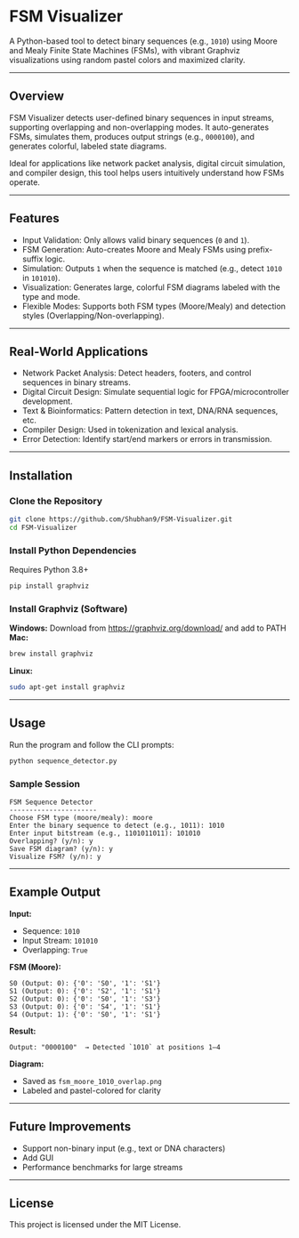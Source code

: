 # FSM Visualizer

A Python-based tool to detect binary sequences (e.g., `1010`) using Moore and Mealy Finite State Machines (FSMs), with vibrant Graphviz visualizations using random pastel colors and maximized clarity.

---

## Overview

FSM Visualizer detects user-defined binary sequences in input streams, supporting overlapping and non-overlapping modes. It auto-generates FSMs, simulates them, produces output strings (e.g., `0000100`), and generates colorful, labeled state diagrams.

Ideal for applications like network packet analysis, digital circuit simulation, and compiler design, this tool helps users intuitively understand how FSMs operate.

---

## Features

- Input Validation: Only allows valid binary sequences (`0` and `1`).
- FSM Generation: Auto-creates Moore and Mealy FSMs using prefix-suffix logic.
- Simulation: Outputs `1` when the sequence is matched (e.g., detect `1010` in `101010`).
- Visualization: Generates large, colorful FSM diagrams labeled with the type and mode.
- Flexible Modes: Supports both FSM types (Moore/Mealy) and detection styles (Overlapping/Non-overlapping).

---

## Real-World Applications

- Network Packet Analysis: Detect headers, footers, and control sequences in binary streams.
- Digital Circuit Design: Simulate sequential logic for FPGA/microcontroller development.
- Text & Bioinformatics: Pattern detection in text, DNA/RNA sequences, etc.
- Compiler Design: Used in tokenization and lexical analysis.
- Error Detection: Identify start/end markers or errors in transmission.

---

## Installation

### Clone the Repository

```bash
git clone https://github.com/Shubhan9/FSM-Visualizer.git
cd FSM-Visualizer
```

### Install Python Dependencies

Requires Python 3.8+

```bash
pip install graphviz
```

### Install Graphviz (Software)

**Windows:** Download from https://graphviz.org/download/ and add to PATH  
**Mac:**

```bash
brew install graphviz
```

**Linux:**

```bash
sudo apt-get install graphviz
```

---

## Usage

Run the program and follow the CLI prompts:

```bash
python sequence_detector.py
```

### Sample Session

```
FSM Sequence Detector
----------------------
Choose FSM type (moore/mealy): moore
Enter the binary sequence to detect (e.g., 1011): 1010
Enter input bitstream (e.g., 1101011011): 101010
Overlapping? (y/n): y
Save FSM diagram? (y/n): y
Visualize FSM? (y/n): y
```

---

## Example Output

**Input:**

- Sequence: `1010`
- Input Stream: `101010`
- Overlapping: `True`

**FSM (Moore):**

```
S0 (Output: 0): {'0': 'S0', '1': 'S1'}
S1 (Output: 0): {'0': 'S2', '1': 'S1'}
S2 (Output: 0): {'0': 'S0', '1': 'S3'}
S3 (Output: 0): {'0': 'S4', '1': 'S1'}
S4 (Output: 1): {'0': 'S0', '1': 'S1'}
```

**Result:**

```
Output: "0000100"  → Detected `1010` at positions 1–4
```

**Diagram:**

- Saved as `fsm_moore_1010_overlap.png`
- Labeled and pastel-colored for clarity

---

## Future Improvements

- Support non-binary input (e.g., text or DNA characters)
- Add GUI 
- Performance benchmarks for large streams

---

## License

This project is licensed under the MIT License.
